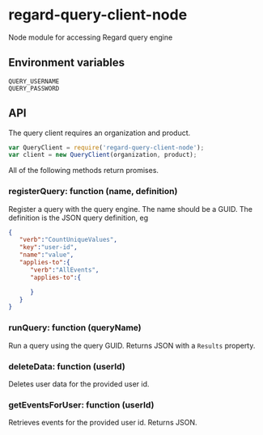 regard-query-client-node
========================

Node module for accessing Regard query engine

## Environment variables

```
QUERY_USERNAME
QUERY_PASSWORD
```

## API

The query client requires an organization and product.

```js
var QueryClient = require('regard-query-client-node');
var client = new QueryClient(organization, product);
```

All of the following methods return promises.

### registerQuery: function (name, definition)

Register a query with the query engine. The name should be a GUID. The definition is the JSON query definition, eg

```json
{
   "verb":"CountUniqueValues",
   "key":"user-id",
   "name":"value",
   "applies-to":{
      "verb":"AllEvents",
      "applies-to":{

      }
   }
}
```

### runQuery: function (queryName)

Run a query using the query GUID. Returns JSON with a `Results` property.

### deleteData: function (userId)

Deletes user data for the provided user id.

### getEventsForUser: function (userId)

Retrieves events for the provided user id. Returns JSON.
